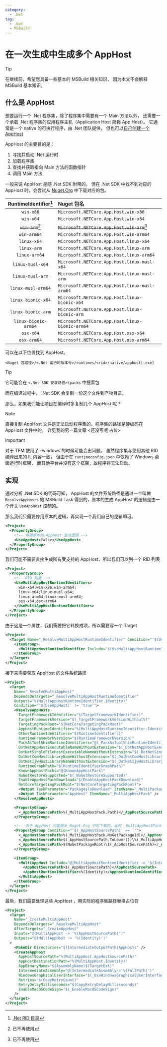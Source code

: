 ```yaml
---
category:
  - .Net
tag:
  - .Net
  - MSBuild
---
```


# 在一次生成中生成多个 AppHost

> [!tip]
> 在继续前，希望您具备一些基本的 MSBuild 相关知识，
> 因为本文不会解释 MSBuild 基本知识。

## 什么是 AppHost

想要运行一个 .Net 程序集，除了程序集中需要有一个 Main 方法以外，
还需要一个承载 .Net 程序集的应用程序主机（Application Host 简称 App Host）。
它通常是一个 native 的可执行程序，由 .Net 团队提供，
但也可以[自己创建一个AppHost](https://learn.microsoft.com/dotnet/core/tutorials/netcore-hosting)

AppHost 的主要目的是：

1. 寻找并启动 .Net 运行时
2. 加载程序集
3. 查找并获取指向 Main 方法的函数指针
4. 调用 Main 方法

一般来说 AppHost 是随 .Net SDK 附带的。
但在 .Net SDK 中找不到对应的 AppHost 时，会尝试从 [Nuget.Org](https://www.nuget.org/packages?q=Microsoft.NETCore.App.Host.) 中下载对应的包。

|     RuntimeIdentifier[^rid]     | Nuget 包名                                                 |
| :-----------------------------: | :--------------------------------------------------------- |
|            `win-x86`            | `Microsoft.NETCore.App.Host.win-x86`                       |
|            `win-x64`            | `Microsoft.NETCore.App.Host.win-x64`                       |
| ~~`win-arm`~~[^win-arm-apphost] | ~~`Microsoft.NETCore.App.Host.win-arm`~~[^win-arm-apphost] |
|           `win-arm64`           | `Microsoft.NETCore.App.Host.win-arm64`                     |
|           `linux-x64`           | `Microsoft.NETCore.App.Host.linux-x64`                     |
|           `linux-arm`           | `Microsoft.NETCore.App.Host.linux-arm`                     |
|          `linux-arm64`          | `Microsoft.NETCore.App.Host.linux-arm64`                   |
|        `linux-musl-x64`         | `Microsoft.NETCore.App.Host.linux-musl-x64`                |
|        `linux-musl-arm`         | `Microsoft.NETCore.App.Host.linux-musl-arm`                |
|       `linux-musl-arm64`        | `Microsoft.NETCore.App.Host.linux-musl-arm64`              |
|       `linux-bionic-x64`        | `Microsoft.NETCore.App.Host.linux-bionic-x64`              |
|       `linux-bionic-arm`        | `Microsoft.NETCore.App.Host.linux-bionic-arm`              |
|      `linux-bionic-arm64`       | `Microsoft.NETCore.App.Host.linux-bionic-arm64`            |
|            `osx-x64`            | `Microsoft.NETCore.App.Host.osx-x64`                       |
|           `osx-arm64`           | `Microsoft.NETCore.App.Host.osx-arm64`                     |

[^rid]: [.Net RID 目录](https://learn.microsoft.com/dotnet/core/rid-catalog)

[^win-arm-apphost]: 已不再使用

可以在以下位置找到 AppHost。

```plaintext
<Nuget 包路径>/<.Net 运行时版本号>/runtimes/<rid>/native/apphost[.exe]
```

> [!tip]
> 它可能会在 `<.Net SDK 安装路径>\packs` 中搜索包

而在编译过程中， .Net SDK 会复制一份这个文件到产物目录。

那么，如果我们能让项目在编译时多复制几个 AppHost 呢？

> [!note]
> 直接复制 AppHost 文件是无法启动程序集的，程序集的路径是硬编码在 AppHost 文件中的。
> 详见我的另一篇文章 <还没写呢 占位>

> [!important]
> 对于 TFM 使用了 -windows 的时候可能会出问题。
> 虽然程序集与使用其他 RID 编译出来的 IL 内容一致，
> 但由于在 `runtimeconfig.json` 中依赖了 Windows 桌面运行时框架，
> 而其他平台并没有这个框架，故程序将无法启动。

## 实现

通过分析 .Net SDK 的代码可知， AppHost 的文件系统路径是通过一个叫做 `ResolveAppHosts` 的 MSBuild Task 得到的，原本的生成 AppHost 的逻辑是由一个开关 `UseAppHost` 控制的。

那么我们只需要停用原本的逻辑，再实现一个我们自己的逻辑即可。

```xml
<Project>
  <PropertyGroup>
    <!-- 停用原本的 AppHost 生成逻辑 -->
    <UseAppHost>false</UseAppHost>
  </PropertyGroup>
</Project>
```

我们可能不需要直接生成所有受支持的 AppHost，所以我们可以列一个 RID 列表

```xml
<Project>
  <PropertyGroup>
    <!-- RID 列表 -->
    <UseMultiAppHostRuntimeIdentifiers>
      win-x64;win-x86;win-arm64;
      linux-x64;linux-musl-x64;
      linux-arm64;linux-musl-arm64;
      osx-x64;osx-arm64
    </UseMultiAppHostRuntimeIdentifiers>
  </PropertyGroup>
</Project>
```

由于这是一个属性，我们需要把它转换成项，所以需要写一个 Target

```xml
<Project>
  <Target Name="_ResolveMultiAppHostRuntimeIdentifier" Condition="'$(UseAppHost)' != 'true'">
    <ItemGroup>
      <MultiAppHostRuntimeIdentifier Include="$(UseMultiAppHostRuntimeIdentifiers)" />
    </ItemGroup>
  </Target>
</Project>
```

接下来需要获取 AppHost 的文件系统路径

```xml
<Project>
  <Target
    Name="_ResolveMultiAppHost"
    DependsOnTargets="_ResolveMultiAppHostRuntimeIdentifier"
    Outputs="%(MultiAppHostRuntimeIdentifier.Identity)"
    Condition="'$(UseAppHost)' != 'true'">
    <ResolveAppHosts
      TargetFrameworkIdentifier="$(TargetFrameworkIdentifier)"
      TargetFrameworkVersion="$(_TargetFrameworkVersionWithoutV)"
      TargetingPackRoot="$(NetCoreTargetingPackRoot)"
      AppHostRuntimeIdentifier="%(MultiAppHostRuntimeIdentifier.Identity)"
      OtherRuntimeIdentifiers="$(RuntimeIdentifiers)"
      RuntimeFrameworkVersion="$(RuntimeFrameworkVersion)"
      PackAsToolShimRuntimeIdentifiers="@(_PackAsToolShimRuntimeIdentifiers)"
      DotNetAppHostExecutableNameWithoutExtension="$(_DotNetAppHostExecutableNameWithoutExtension)"
      DotNetSingleFileHostExecutableNameWithoutExtension="$(_DotNetSingleFileHostExecutableNameWithoutExtension)"
      DotNetComHostLibraryNameWithoutExtension="$(_DotNetComHostLibraryNameWithoutExtension)"
      DotNetIjwHostLibraryNameWithoutExtension="$(_DotNetIjwHostLibraryNameWithoutExtension)"
      RuntimeGraphPath="$(RuntimeIdentifierGraphPath)"
      KnownAppHostPacks="@(KnownAppHostPack)"
      NuGetRestoreSupported="$(_NuGetRestoreSupported)"
      EnableAppHostPackDownload="$(EnableAppHostPackDownload)"
      NetCoreTargetingPackRoot="$(NetCoreTargetingPackRoot)">
      <Output TaskParameter="PackagesToDownload" ItemName="_MultiPackageToDownload" />
      <Output TaskParameter="AppHost" ItemName="_MultiAppHostPack" />
    </ResolveAppHosts>

    <PropertyGroup>
      <_AppHostSourcePath>%(_MultiAppHostPack.Path)</_AppHostSourcePath>
    </PropertyGroup>

    <!-- 由于 AppHost 可能是从 Nuget.Org 中现下载的，此时 _MultiAppHostPack.Path 为空，需要特殊处理。 -->
    <PropertyGroup Condition="'$(_AppHostSourcePath)' == ''">
      <_AppHostSourcePath>%(_MultiAppHostPack.NuGetPackageId)</_AppHostSourcePath>
      <_AppHostSourcePath>$(_AppHostSourcePath.ToLower())\%(_MultiAppHostPack.NuGetPackageVersion)\%(_MultiAppHostPack.PathInPackage)</_AppHostSourcePath>
      <_AppHostSourcePath>$(NuGetPackageRoot)\$(_AppHostSourcePath)</_AppHostSourcePath>
    </PropertyGroup>

    <ItemGroup>
      <MultiAppHost Include="@(MultiAppHostRuntimeIdentifier -> '$(IntermediateOutputPath)AppHosts\%(Identity)$([System.IO.Path]::GetExtension($(_AppHostSourcePath)))')">
        <AppHostSourcePath>$(_AppHostSourcePath)</AppHostSourcePath>
        <AppHostRuntimeIdentifier>%(Identity)</AppHostRuntimeIdentifier>
      </MultiAppHost>
    </ItemGroup>
  </Target>
</Project>
```

最后，我们需要处理这些 AppHost ，用实际的程序集路径替换占位符

```xml
<Project>
  <Target
    Name="_CreateMultiAppHost"
    DependsOnTargets="_ResolveMultiAppHost"
    AfterTargets="_CreateAppHost"
    Inputs="@(MultiAppHost -> '%(AppHostSourcePath)')"
    Outputs="@(MultiAppHost -> '%(Identity)')"
  >
    <MakeDir Directories="$(IntermediateOutputPath)AppHosts" />
    <CreateAppHost
      AppHostSourcePath="%(MultiAppHost.AppHostSourcePath)"
      AppHostDestinationPath="%(MultiAppHost.Identity)"
      AppBinaryName="$(AssemblyName)$(TargetExt)"
      IntermediateAssembly="@(IntermediateAssembly->'%(FullPath)')"
      WindowsGraphicalUserInterface="$(_UseWindowsGraphicalUserInterface)"
      Retries="$(CopyRetryCount)"
      RetryDelayMilliseconds="$(CopyRetryDelayMilliseconds)"
      EnableMacOSCodeSign="$(_EnableMacOSCodeSign)"
    />
  </Target>
</Project>
```
